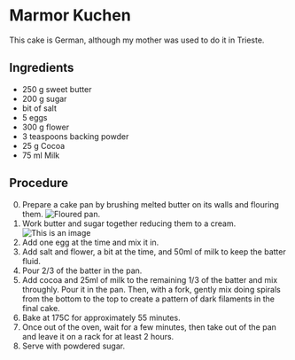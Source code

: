 # Marmor Kuchen

This cake is German, although my mother was used to do it in Trieste.

## Ingredients

- 250 g  sweet butter
- 200 g  sugar
- bit of salt
- 5      eggs
- 300 g  flower
- 3 teaspoons backing powder
- 25  g  Cocoa
- 75  ml Milk

## Procedure

0. Prepare a cake pan by brushing melted butter on its walls and flouring them.
![Floured pan](./images/flouredPan.png "Floured pan").
1. Work butter and sugar together reducing them to a cream.
![This is an image](https://myoctocat.com/assets/images/base-octocat.svg)
3. Add one egg at the time and mix it in.
4. Add salt and flower, a bit at the time, and 50ml of milk to keep the batter fluid.
5. Pour 2/3 of the batter in the pan.
6. Add cocoa and 25ml of milk to the remaining 1/3 of the batter and mix throughly. Pour it in the pan. Then, with a fork, gently mix doing spirals from the bottom to the top to create a pattern of dark filaments in the final cake.
7. Bake at 175C for approximately 55 minutes.
8. Once out of the oven, wait for a few minutes, then take out of the pan and leave it on a rack for at least 2 hours.
9. Serve with powdered sugar.
